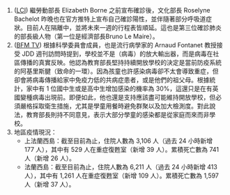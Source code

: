 1. ([LCI](http://bit.ly/3lymTKo)) 繼勞動部長 Elizabeth Borne 之前宣布確診後，文化部長 Roselyne Bachelot 昨晚也在官方推特上宣布自己確診陽性，並伴隨著部分呼吸道症狀。目前人在隔離中，並將未來一週的行程表皆順延。這也是第三位確診肺炎的部長級人物（第一位是經濟部長Bruno Le Maire）。
1. ([BFM TV](http://bit.ly/3seIOcc)) 根據科學委員會成員，也是流行病學家的 Arnaud Fontanet 教授接受 JDD 週刊訪問時提到，學校並不是（病毒）的放大輸出器，而是病毒在社區傳播的真實反映。他認為教育部長堅持持續開放學校的決定是當前防疫系統的阿基里斯腱（致命的一環）。因為孩童也許感染病毒卻不太會導致重症，但卻會將病毒傳播給家中免疫力低的共病症患者，或是他們的祖父母。根據統計，家中有 1 位國中生或是高中生增加感染的機率為 30%，這還只是在有英國變種病毒出現前。即便如此，他也還是支持應該盡可能維持開放學校，但必須嚴格採取衛生措施，尤其是學童用餐時避免群聚以及加大檢測度。對此說法，教育部長則持不同意見，表示大部分學童的感染都是從家庭而來而非學校。
1. 地區疫情現況：
   - 上法蘭西島：截至目前為止，住院人數為 3,106 人（過去 24 小時新增 177 人），其中有 529 人在重症復甦室（新增 39 人）。累積死亡數為 741 人（新增 26 人）。
   - 法蘭西島：截至目前為止，住院人數為 6,211 人（過去 24 小時新增 413 人），其中有 1,261 人在重症復甦室（新增 109 人）。累積死亡數為 1,597 人（新增 37 人）。